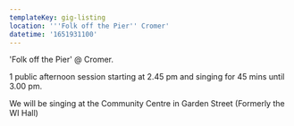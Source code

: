 ```yaml
---
templateKey: gig-listing
location: '''Folk off the Pier'' Cromer'
datetime: '1651931100'
---
```

'Folk off the Pier' @ Cromer. 

1  public afternoon session starting at 2.45 pm and singing for 45 mins until 3.00 pm.

We will be singing at the Community Centre in Garden Street (Formerly the WI Hall)